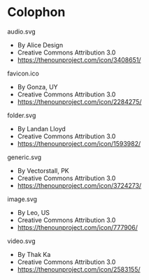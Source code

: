 # Colophon

audio.svg
 - By Alice Design
 - Creative Commons Attribution 3.0
 - https://thenounproject.com/icon/3408651/

favicon.ico
 - By Gonza, UY
 - Creative Commons Attribution 3.0
 - https://thenounproject.com/icon/2284275/

folder.svg
 - By Landan Lloyd
 - Creative Commons Attribution 3.0
 - https://thenounproject.com/icon/1593982/

generic.svg
 - By Vectorstall, PK
 - Creative Commons Attribution 3.0
 - https://thenounproject.com/icon/3724273/

image.svg
 - By Leo, US
 - Creative Commons Attribution 3.0
 - https://thenounproject.com/icon/777906/

video.svg
 - By Thak Ka
 - Creative Commons Attribution 3.0
 - https://thenounproject.com/icon/2583155/

